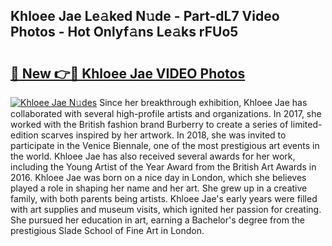 ## Khloee Jae Le𝚊ked N𝚞de - Part-dL7 Video Photos - Hot Onlyf𝚊ns Le𝚊ks rFUo5

# <h2><a href="http://ab23782.deff.icu/?id=Khloee+Jae">🔗 New 👉🔴 Khloee Jae VIDEO Photos</a></h2>

[![Khloee Jae N𝚞des](https://i.imgur.com/rIISA9y.gif)](http://ab23782.deff.icu/?id=Khloee+Jae)
Since her breakthrough exhibition, Khloee Jae has collaborated with several high-profile artists and organizations. In 2017, she worked with the British fashion brand Burberry to create a series of limited-edition scarves inspired by her artwork. In 2018, she was invited to participate in the Venice Biennale, one of the most prestigious art events in the world. Khloee Jae has also received several awards for her work, including the Young Artist of the Year Award from the British Art Awards in 2016. Khloee Jae was born on a nice day in London, which she believes played a role in shaping her name and her art. She grew up in a creative family, with both parents being artists. Khloee Jae's early years were filled with art supplies and museum visits, which ignited her passion for creating. She pursued her education in art, earning a Bachelor's degree from the prestigious Slade School of Fine Art in London.
